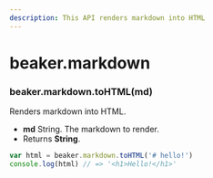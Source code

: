 ```yaml
---
description: This API renders markdown into HTML
---
```


# beaker.markdown

### beaker.markdown.toHTML\(md\)

Renders markdown into HTML.

* **md** String. The markdown to render.
* Returns **String**.

```javascript
var html = beaker.markdown.toHTML('# hello!')
console.log(html) // => '<h1>Hello!</h1>'
```



